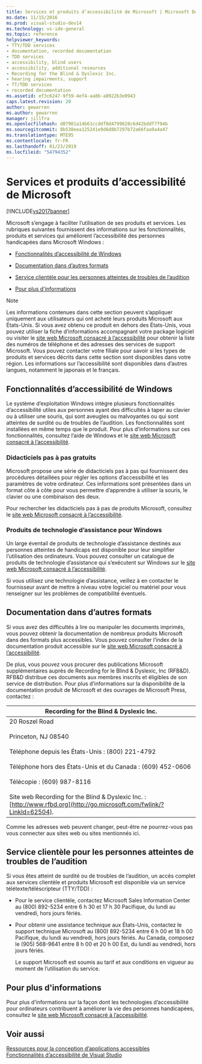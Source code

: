 ```yaml
---
title: Services et produits d’accessibilité de Microsoft | Microsoft Docs
ms.date: 11/15/2016
ms.prod: visual-studio-dev14
ms.technology: vs-ide-general
ms.topic: reference
helpviewer_keywords:
- TTY/TDD services
- documentation, recorded documentation
- TDD services
- accessibility, blind users
- accessibility, additional resources
- Recording for the Blind & Dyslexic Inc.
- hearing impairments, support
- TT/TDD services
- recorded documentation
ms.assetid: ef3c6247-9f59-4ef4-aa8b-a8922b3e0943
caps.latest.revision: 20
author: gewarren
ms.author: gewarren
manager: jillfra
ms.openlocfilehash: d07901a14b61ccddf8d4799828c6d42bddf7f94b
ms.sourcegitcommit: 8b538eea125241e9d6d8b7297b72a66faa9a4a47
ms.translationtype: MTE95
ms.contentlocale: fr-FR
ms.lasthandoff: 01/23/2019
ms.locfileid: "54794352"
---
```

# <a name="accessibility-products-and-services-from-microsoft"></a>Services et produits d’accessibilité de Microsoft
[!INCLUDE[vs2017banner](../../includes/vs2017banner.md)]

  
Microsoft s’engage à faciliter l’utilisation de ses produits et services. Les rubriques suivantes fournissent des informations sur les fonctionnalités, produits et services qui améliorent l’accessibilité des personnes handicapées dans Microsoft Windows :  
  
-   [Fonctionnalités d’accessibilité de Windows](../../ide/reference/accessibility-products-and-services-from-microsoft.md#windows)  
  
-   [Documentation dans d’autres formats](../../ide/reference/accessibility-products-and-services-from-microsoft.md#altfortmats)  
  
-   [Service clientèle pour les personnes atteintes de troubles de l’audition](../../ide/reference/accessibility-products-and-services-from-microsoft.md#hearing)  
  
-   [Pour plus d'informations](../../ide/reference/accessibility-products-and-services-from-microsoft.md#moreinfo)  
  
> [!NOTE]
>  Les informations contenues dans cette section peuvent s’appliquer uniquement aux utilisateurs qui ont acheté leurs produits Microsoft aux États-Unis. Si vous avez obtenu ce produit en dehors des États-Unis, vous pouvez utiliser la fiche d’informations accompagnant votre package logiciel ou visiter le [site web Microsoft consacré à l’accessibilité](http://go.microsoft.com/fwlink/?LinkId=8431) pour obtenir la liste des numéros de téléphone et des adresses des services de support Microsoft. Vous pouvez contacter votre filiale pour savoir si les types de produits et services décrits dans cette section sont disponibles dans votre région. Les informations sur l’accessibilité sont disponibles dans d’autres langues, notamment le japonais et le français.  
  
##  <a name="windows"></a> Fonctionnalités d’accessibilité de Windows  
 Le système d’exploitation Windows intègre plusieurs fonctionnalités d’accessibilité utiles aux personnes ayant des difficultés à taper au clavier ou à utiliser une souris, qui sont aveugles ou malvoyantes ou qui sont atteintes de surdité ou de troubles de l’audition. Les fonctionnalités sont installées en même temps que le produit. Pour plus d’informations sur ces fonctionnalités, consultez l’aide de Windows et le [site web Microsoft consacré à l’accessibilité](http://go.microsoft.com/fwlink/?LinkId=8431).  
  
### <a name="free-step-by-step-tutorials"></a>Didacticiels pas à pas gratuits  
 Microsoft propose une série de didacticiels pas à pas qui fournissent des procédures détaillées pour régler les options d’accessibilité et les paramètres de votre ordinateur. Ces informations sont présentées dans un format côte à côte pour vous permettre d’apprendre à utiliser la souris, le clavier ou une combinaison des deux.  
  
 Pour rechercher les didacticiels pas à pas de produits Microsoft, consultez le [site web Microsoft consacré à l’accessibilité](http://go.microsoft.com/fwlink/?LinkId=8431).  
  
### <a name="assistive-technology-products-for-windows"></a>Produits de technologie d’assistance pour Windows  
 Un large éventail de produits de technologie d’assistance destinés aux personnes atteintes de handicaps est disponible pour leur simplifier l’utilisation des ordinateurs. Vous pouvez consulter un catalogue de produits de technologie d’assistance qui s’exécutent sur Windows sur le [site web Microsoft consacré à l’accessibilité](http://go.microsoft.com/fwlink/?LinkId=8431).  
  
 Si vous utilisez une technologie d’assistance, veillez à en contacter le fournisseur avant de mettre à niveau votre logiciel ou matériel pour vous renseigner sur les problèmes de compatibilité éventuels.  
  
##  <a name="altfortmats"></a> Documentation dans d’autres formats  
 Si vous avez des difficultés à lire ou manipuler les documents imprimés, vous pouvez obtenir la documentation de nombreux produits Microsoft dans des formats plus accessibles. Vous pouvez consulter l’index de la documentation produit accessible sur le [site web Microsoft consacré à l’accessibilité](http://go.microsoft.com/fwlink/?LinkId=8431).  
  
 De plus, vous pouvez vous procurer des publications Microsoft supplémentaires auprès de Recording for le Blind & Dyslexic, Inc (RFB&D). RFB&D distribue ces documents aux membres inscrits et éligibles de son service de distribution. Pour plus d’informations sur la disponibilité de la documentation produit de Microsoft et des ouvrages de Microsoft Press, contactez :  
  
|Recording for the Blind & Dyslexic Inc.|  
|----------------------------------------------|  
|20 Roszel Road<br /><br /> Princeton, NJ 08540<br /><br /> Téléphone depuis les États-Unis : (800) 221-4792<br /><br /> Téléphone hors des États-Unis et du Canada : (609) 452-0606<br /><br /> Télécopie : (609) 987-8116<br /><br /> Site web Recording for the Blind & Dyslexic Inc. : [http://www.rfbd.org](http://go.microsoft.com/fwlink/?LinkId=62504).|  
  
 Comme les adresses web peuvent changer, peut-être ne pourrez-vous pas vous connecter aux sites web ou sites mentionnés ici.  
  
##  <a name="hearing"></a> Service clientèle pour les personnes atteintes de troubles de l’audition  
 Si vous êtes atteint de surdité ou de troubles de l’audition, un accès complet aux services clientèle et produits Microsoft est disponible via un service télétexte/téléscripteur (TTY/TDD) :  
  
- Pour le service clientèle, contactez Microsoft Sales Information Center au (800) 892-5234 entre 6 h 30 et 17 h 30 Pacifique, du lundi au vendredi, hors jours fériés.  
  
- Pour obtenir une assistance technique aux États-Unis, contactez le support technique Microsoft au (800) 892-5234 entre 6 h 00 et 18 h 00 Pacifique, du lundi au vendredi, hors jours fériés. Au Canada, composez le (905) 568-9641 entre 8 h 00 et 20 h 00 Est, du lundi au vendredi, hors jours fériés.  
  
  Le support Microsoft est soumis au tarif et aux conditions en vigueur au moment de l’utilisation du service.  
  
##  <a name="moreinfo"></a> Pour plus d'informations  
 Pour plus d’informations sur la façon dont les technologies d’accessibilité pour ordinateurs contribuent à améliorer la vie des personnes handicapées, consultez le [site web Microsoft consacré à l’accessibilité](http://go.microsoft.com/fwlink/?LinkId=8431).  
  
## <a name="see-also"></a>Voir aussi  
 [Ressources pour la conception d’applications accessibles](../../ide/reference/resources-for-designing-accessible-applications.md)   
 [Fonctionnalités d’accessibilité de Visual Studio](../../ide/reference/accessibility-features-of-visual-studio.md)
